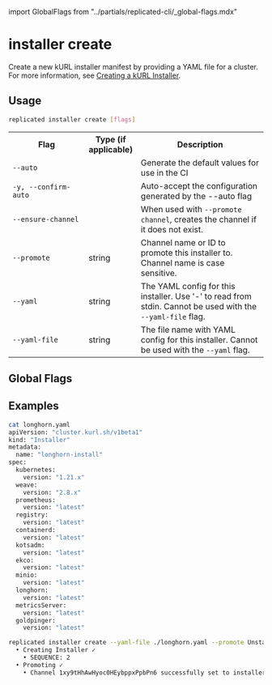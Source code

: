 import GlobalFlags from "../partials/replicated-cli/_global-flags.mdx"

# installer create

Create a new kURL installer manifest by providing a YAML file for a cluster. For more information, see [Creating a kURL Installer](/vendor/packaging-embedded-kubernetes).

## Usage
```bash
replicated installer create [flags]
```

<table>
  <tr>
    <th width="30%">Flag</th>
    <th width="20%">Type (if applicable)</th>
    <th width="50%">Description</th>
  </tr>
  <tr>
    <td><code>--auto</code></td>
    <td></td>
    <td>Generate the default values for use in the CI</td>
  </tr>
  <tr>
    <td><code>-y, --confirm-auto</code></td>
    <td></td>
    <td>Auto-accept the configuration generated by the --auto flag</td>
  </tr>
  <tr>
    <td><code>--ensure-channel</code></td>
    <td></td>
    <td>When used with <code>--promote channel</code>, creates the channel if it does not exist.</td>
  </tr>
  <tr>
    <td><code>--promote</code></td>
    <td>string</td>
    <td>Channel name or ID to promote this installer to. Channel name is case sensitive.</td>
  </tr>
  <tr>
    <td><code>--yaml</code></td>
    <td>string</td>
    <td>The YAML config for this installer. Use '-' to read from stdin. Cannot be used with the <code>--yaml-file</code> flag. </td>
  </tr>
  <tr>
    <td><code>--yaml-file</code></td>
    <td>string</td>
    <td>The file name with YAML config for this installer. Cannot be used with the <code>--yaml</code> flag. </td>
  </tr>
</table>

## Global Flags

<GlobalFlags/>

## Examples


```bash
cat longhorn.yaml
apiVersion: "cluster.kurl.sh/v1beta1"
kind: "Installer"
metadata:
  name: "longhorn-install"
spec:
  kubernetes:
    version: "1.21.x"
  weave:
    version: "2.8.x"
  prometheus:
    version: "latest"
  registry:
    version: "latest"
  containerd:
    version: "latest"
  kotsadm:
    version: "latest"
  ekco:
    version: "latest"
  minio:
    version: "latest"
  longhorn:
    version: "latest"
  metricsServer:
    version: "latest"
  goldpinger:
    version: "latest"

replicated installer create --yaml-file ./longhorn.yaml --promote Unstable
  • Creating Installer ✓
    • SEQUENCE: 2
  • Promoting ✓
    • Channel 1xy9tHhAwHyoc0HEybppxPpbPn6 successfully set to installer 2

```
